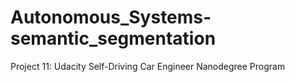 # Autonomous_Systems-semantic_segmentation
Project 11: Udacity Self-Driving Car Engineer Nanodegree Program
